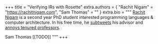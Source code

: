 +++
title = "Verifying IRs with Rosette"
extra.authors = { "Rachit Nigam" = "https://rachitnigam.com", "Sam Thomas" = "" }
extra.bio = """
  [Rachit Nigam](https://rachitnigam.com) is a second year PhD student interested
  programming languages & computer architecture. In his free time, he
  [subtweets](https://twitter.com/notypes/status/1170037148290080771) his advisor and [annoys tenured professors](https://twitter.com/natefoster/status/1074401015565291520).

  Sam Thomas [[TODO]]
"""
+++
